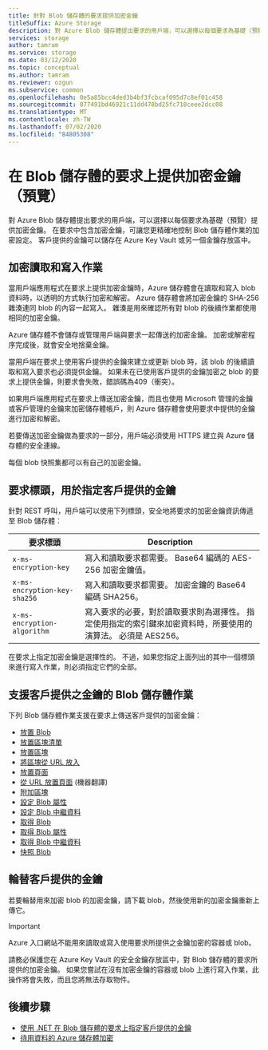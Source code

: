 ```yaml
---
title: 針對 Blob 儲存體的要求提供加密金鑰
titleSuffix: Azure Storage
description: 對 Azure Blob 儲存體提出要求的用戶端，可以選擇以每個要求為基礎（預覽）提供加密金鑰。 在要求中包含加密金鑰，可讓您更精確地控制 Blob 儲存體作業的加密設定。
services: storage
author: tamram
ms.service: storage
ms.date: 03/12/2020
ms.topic: conceptual
ms.author: tamram
ms.reviewer: ozgun
ms.subservice: common
ms.openlocfilehash: 0e5a85bcc4ded3b4bf3fcbcaf095d7c8ef01c458
ms.sourcegitcommit: 877491bd46921c11dd478bd25fc718ceee2dcc08
ms.translationtype: MT
ms.contentlocale: zh-TW
ms.lasthandoff: 07/02/2020
ms.locfileid: "84805308"
---
```

# <a name="provide-an-encryption-key-on-a-request-to-blob-storage-preview"></a>在 Blob 儲存體的要求上提供加密金鑰（預覽）

對 Azure Blob 儲存體提出要求的用戶端，可以選擇以每個要求為基礎（預覽）提供加密金鑰。 在要求中包含加密金鑰，可讓您更精確地控制 Blob 儲存體作業的加密設定。 客戶提供的金鑰可以儲存在 Azure Key Vault 或另一個金鑰存放區中。

## <a name="encrypting-read-and-write-operations"></a>加密讀取和寫入作業

當用戶端應用程式在要求上提供加密金鑰時，Azure 儲存體會在讀取和寫入 blob 資料時，以透明的方式執行加密和解密。 Azure 儲存體會將加密金鑰的 SHA-256 雜湊連同 blob 的內容一起寫入。 雜湊是用來確認所有對 blob 的後續作業都使用相同的加密金鑰。

Azure 儲存體不會儲存或管理用戶端與要求一起傳送的加密金鑰。 加密或解密程序完成後，就會安全地捨棄金鑰。

當用戶端在要求上使用客戶提供的金鑰來建立或更新 blob 時，該 blob 的後續讀取和寫入要求也必須提供金鑰。 如果未在已使用客戶提供的金鑰加密之 blob 的要求上提供金鑰，則要求會失敗，錯誤碼為409（衝突）。

如果用戶端應用程式在要求上傳送加密金鑰，而且也使用 Microsoft 管理的金鑰或客戶管理的金鑰來加密儲存體帳戶，則 Azure 儲存體會使用要求中提供的金鑰進行加密和解密。

若要傳送加密金鑰做為要求的一部分，用戶端必須使用 HTTPS 建立與 Azure 儲存體的安全連線。

每個 blob 快照集都可以有自己的加密金鑰。

## <a name="request-headers-for-specifying-customer-provided-keys"></a>要求標頭，用於指定客戶提供的金鑰

針對 REST 呼叫，用戶端可以使用下列標頭，安全地將要求的加密金鑰資訊傳遞至 Blob 儲存體：

|要求標頭 | Description |
|---------------|-------------|
|`x-ms-encryption-key` |寫入和讀取要求都需要。 Base64 編碼的 AES-256 加密金鑰值。 |
|`x-ms-encryption-key-sha256`| 寫入和讀取要求都需要。 加密金鑰的 Base64 編碼 SHA256。 |
|`x-ms-encryption-algorithm` | 寫入要求的必要，對於讀取要求則為選擇性。 指定使用指定的索引鍵來加密資料時，所要使用的演算法。 必須是 AES256。 |

在要求上指定加密金鑰是選擇性的。 不過，如果您指定上面列出的其中一個標頭來進行寫入作業，則必須指定它們的全部。

## <a name="blob-storage-operations-supporting-customer-provided-keys"></a>支援客戶提供之金鑰的 Blob 儲存體作業

下列 Blob 儲存體作業支援在要求上傳送客戶提供的加密金鑰：

- [放置 Blob](/rest/api/storageservices/put-blob)
- [放置區塊清單](/rest/api/storageservices/put-block-list)
- [放置區塊](/rest/api/storageservices/put-block)
- [將區塊從 URL 放入](/rest/api/storageservices/put-block-from-url)
- [放置頁面](/rest/api/storageservices/put-page)
- [從 URL 放置頁面](/rest/api/storageservices/put-page-from-url) (機器翻譯)
- [附加區塊](/rest/api/storageservices/append-block)
- [設定 Blob 屬性](/rest/api/storageservices/set-blob-properties)
- [設定 Blob 中繼資料](/rest/api/storageservices/set-blob-metadata)
- [取得 Blob](/rest/api/storageservices/get-blob)
- [取得 Blob 屬性](/rest/api/storageservices/get-blob-properties)
- [取得 Blob 中繼資料](/rest/api/storageservices/get-blob-metadata)
- [快照 Blob](/rest/api/storageservices/snapshot-blob)

## <a name="rotate-customer-provided-keys"></a>輪替客戶提供的金鑰

若要輪替用來加密 blob 的加密金鑰，請下載 blob，然後使用新的加密金鑰重新上傳它。

> [!IMPORTANT]
> Azure 入口網站不能用來讀取或寫入使用要求所提供之金鑰加密的容器或 blob。
>
> 請務必保護您在 Azure Key Vault 的安全金鑰存放區中，對 Blob 儲存體的要求所提供的加密金鑰。 如果您嘗試在沒有加密金鑰的容器或 blob 上進行寫入作業，此操作將會失敗，而且您將無法存取物件。

## <a name="next-steps"></a>後續步驟

- [使用 .NET 在 Blob 儲存體的要求上指定客戶提供的金鑰](../blobs/storage-blob-customer-provided-key.md)
- [待用資料的 Azure 儲存體加密](storage-service-encryption.md)
